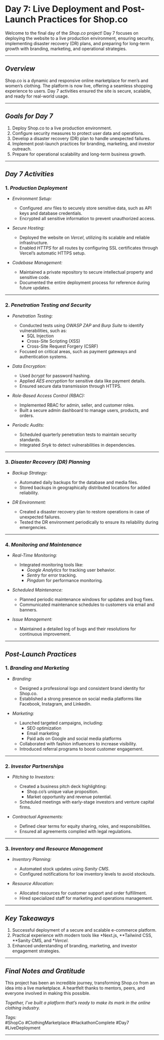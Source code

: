 # Day 7: Live Deployment and Post-Launch Practices for Shop.co  

Welcome to the final day of the *Shop.co* project! Day 7 focuses on deploying the website to a live production environment, ensuring security, implementing disaster recovery (DR) plans, and preparing for long-term growth with branding, marketing, and operational strategies.  

---

## *Overview*  
Shop.co is a dynamic and responsive online marketplace for men’s and women’s clothing. The platform is now live, offering a seamless shopping experience to users. Day 7 activities ensured the site is secure, scalable, and ready for real-world usage.  

---

## *Goals for Day 7*  

1. Deploy Shop.co to a live production environment.  
2. Configure security measures to protect user data and operations.  
3. Develop a disaster recovery (DR) plan to handle unexpected failures.  
4. Implement post-launch practices for branding, marketing, and investor outreach.  
5. Prepare for operational scalability and long-term business growth.  

---

## *Day 7 Activities*  

### 1. *Production Deployment*  

- *Environment Setup:*  
  - Configured .env files to securely store sensitive data, such as API keys and database credentials.  
  - Encrypted all sensitive information to prevent unauthorized access.  

- *Secure Hosting:*  
  - Deployed the website on *Vercel*, utilizing its scalable and reliable infrastructure.  
  - Enabled *HTTPS* for all routes by configuring SSL certificates through Vercel’s automatic HTTPS setup.  

- *Codebase Management:*  
  - Maintained a private repository to secure intellectual property and sensitive code.  
  - Documented the entire deployment process for reference during future updates.  

---

### 2. *Penetration Testing and Security*  

- *Penetration Testing:*  
  - Conducted tests using *OWASP ZAP* and *Burp Suite* to identify vulnerabilities, such as:  
    - SQL Injection  
    - Cross-Site Scripting (XSS)  
    - Cross-Site Request Forgery (CSRF)  
  - Focused on critical areas, such as payment gateways and authentication systems.  

- *Data Encryption:*  
  - Used *bcrypt* for password hashing.  
  - Applied *AES encryption* for sensitive data like payment details.  
  - Ensured secure data transmission through HTTPS.  

- *Role-Based Access Control (RBAC):*  
  - Implemented RBAC for admin, seller, and customer roles.  
  - Built a secure admin dashboard to manage users, products, and orders.  

- *Periodic Audits:*  
  - Scheduled quarterly penetration tests to maintain security standards.  
  - Integrated *Snyk* to detect vulnerabilities in dependencies.  

---

### 3. *Disaster Recovery (DR) Planning*  

- *Backup Strategy:*  
  - Automated daily backups for the database and media files.  
  - Stored backups in geographically distributed locations for added reliability.  

- *DR Environment:*  
  - Created a disaster recovery plan to restore operations in case of unexpected failures.  
  - Tested the DR environment periodically to ensure its reliability during emergencies.  

---

### 4. *Monitoring and Maintenance*  

- *Real-Time Monitoring:*  
  - Integrated monitoring tools like:  
    - *Google Analytics* for tracking user behavior.  
    - *Sentry* for error tracking.  
    - *Pingdom* for performance monitoring.  

- *Scheduled Maintenance:*  
  - Planned periodic maintenance windows for updates and bug fixes.  
  - Communicated maintenance schedules to customers via email and banners.  

- *Issue Management:*  
  - Maintained a detailed log of bugs and their resolutions for continuous improvement.  

---

## *Post-Launch Practices*  

### 1. *Branding and Marketing*  

- *Branding:*  
  - Designed a professional logo and consistent brand identity for Shop.co.  
  - Established a strong presence on social media platforms like Facebook, Instagram, and LinkedIn.  

- *Marketing:*  
  - Launched targeted campaigns, including:  
    - SEO optimization  
    - Email marketing  
    - Paid ads on Google and social media platforms  
  - Collaborated with fashion influencers to increase visibility.  
  - Introduced referral programs to boost customer engagement.  

---

### 2. *Investor Partnerships*  

- *Pitching to Investors:*  
  - Created a business pitch deck highlighting:  
    - Shop.co’s unique value proposition.  
    - Market opportunity and revenue potential.  
  - Scheduled meetings with early-stage investors and venture capital firms.  

- *Contractual Agreements:*  
  - Defined clear terms for equity sharing, roles, and responsibilities.  
  - Ensured all agreements complied with legal regulations.  

---

### 3. *Inventory and Resource Management*  

- *Inventory Planning:*  
  - Automated stock updates using *Sanity CMS*.  
  - Configured notifications for low inventory levels to avoid stockouts.  

- *Resource Allocation:*  
  - Allocated resources for customer support and order fulfillment.  
  - Hired specialized staff for marketing and operations management.  

---

## *Key Takeaways*  

1. Successful deployment of a secure and scalable e-commerce platform.  
2. Practical experience with modern tools like *Next.js, **Tailwind CSS, **Sanity CMS, and **Vercel*.  
3. Enhanced understanding of branding, marketing, and investor engagement strategies.  

---

## *Final Notes and Gratitude*  

This project has been an incredible journey, transforming Shop.co from an idea into a live marketplace. A heartfelt thanks to mentors, peers, and everyone involved in making this possible.  

*Together, I’ve built a platform that’s ready to make its mark in the online clothing industry.*  

*Tags:*  
#ShopCo #ClothingMarketplace #HackathonComplete #Day7 #LiveDeployment  

---